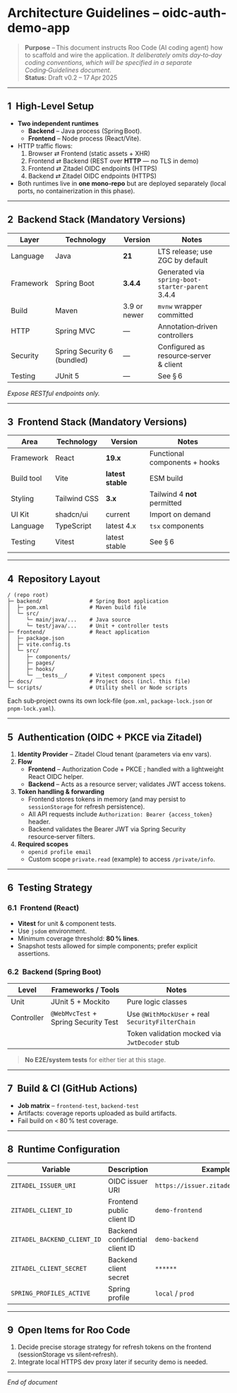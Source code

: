 # Architecture Guidelines – **oidc-auth-demo-app**

> **Purpose** – This document instructs Roo Code (AI coding agent) how to scaffold and wire the application.  _It deliberately omits day‑to‑day coding conventions, which will be specified in a separate Coding‑Guidelines document._  
> **Status:** Draft v0.2 – 17 Apr 2025

---

## 1  High‑Level Setup
* **Two independent runtimes**  
  * **Backend** – Java process (Spring Boot).  
  * **Frontend** – Node process (React/Vite).  
* HTTP traffic flows:  
  1. Browser ⇄ Frontend (static assets + XHR)  
  2. Frontend ⇄ Backend (REST over **HTTP** — no TLS in demo)  
  3. Frontend ⇄ Zitadel OIDC endpoints (HTTPS)  
  4. Backend ⇄ Zitadel OIDC endpoints (HTTPS)
* Both runtimes live in **one mono‑repo** but are deployed separately (local ports, no containerization in this phase).

---

## 2  Backend Stack (Mandatory Versions)
| Layer | Technology | Version | Notes |
|-------|------------|---------|-------|
|Language|Java|**21**|LTS release; use ZGC by default|
|Framework|Spring Boot|**3.4.4**|Generated via `spring-boot-starter-parent` 3.4.4|
|Build|Maven|3.9 or newer|`mvnw` wrapper committed|
|HTTP|Spring MVC|—|Annotation‑driven controllers|
|Security|Spring Security 6 (bundled)|—|Configured as resource‑server & client|
|Testing|JUnit 5|—|See § 6|

*Expose RESTful endpoints only.*

---

## 3  Frontend Stack (Mandatory Versions)
| Area | Technology | Version | Notes |
|------|------------|---------|-------|
|Framework|React|**19.x**|Functional components + hooks|
|Build tool|Vite|**latest stable**|ESM build|
|Styling|Tailwind CSS|**3.x**|Tailwind 4 **not** permitted|
|UI Kit|shadcn/ui|current|Import on demand|
|Language|TypeScript|latest 4.x|`tsx` components|
|Testing|Vitest|latest stable|See § 6|

---

## 4  Repository Layout
```text
/ (repo root)
├─ backend/               # Spring Boot application
│  ├─ pom.xml             # Maven build file
│  └─ src/
│     └─ main/java/...    # Java source
│     └─ test/java/...    # Unit + controller tests
├─ frontend/              # React application
│  ├─ package.json
│  ├─ vite.config.ts
│  └─ src/
│     ├─ components/
│     ├─ pages/
│     ├─ hooks/
│     └─ __tests__/       # Vitest component specs
├─ docs/                  # Project docs (incl. this file)
└─ scripts/               # Utility shell or Node scripts
```
Each sub‑project owns its own lock‑file (`pom.xml`, `package-lock.json` or `pnpm-lock.yaml`).

---

## 5  Authentication (OIDC + PKCE via Zitadel)
1. **Identity Provider** – Zitadel Cloud tenant (parameters via env vars).  
2. **Flow**  
   * **Frontend** – Authorization Code + PKCE ; handled with a lightweight React OIDC helper.  
   * **Backend** – Acts as a resource server; validates JWT access tokens.
3. **Token handling & forwarding**  
   * Frontend stores tokens in memory (and may persist to `sessionStorage` for refresh persistence).  
   * All API requests include `Authorization: Bearer {access_token}` header.  
   * Backend validates the Bearer JWT via Spring Security resource‑server filters.  
4. **Required scopes**  
   * `openid profile email`  
   * Custom scope `private.read` (example) to access `/private/info`.

---

## 6  Testing Strategy
### 6.1  Frontend (React)
* **Vitest** for unit & component tests.  
* Use `jsdom` environment.  
* Minimum coverage threshold: **80 % lines**.  
* Snapshot tests allowed for simple components; prefer explicit assertions.

### 6.2  Backend (Spring Boot)
| Level | Frameworks / Tools | Notes |
|-------|--------------------|-------|
|Unit|JUnit 5 + Mockito|Pure logic classes|
|Controller|`@WebMvcTest` + Spring Security Test|Use `@WithMockUser` + real `SecurityFilterChain`|
|  |  |Token validation mocked via `JwtDecoder` stub|

> **No E2E/system tests** for either tier at this stage.

---

## 7  Build & CI (GitHub Actions)
* **Job matrix** – `frontend-test`, `backend-test`  
* Artifacts: coverage reports uploaded as build artifacts.  
* Fail build on < 80 % test coverage.

---

## 8  Runtime Configuration
| Variable | Description | Example |
|----------|-------------|---------|
|`ZITADEL_ISSUER_URI`|OIDC issuer URI|`https://issuer.zitadel.ch/oauth/v2`|
|`ZITADEL_CLIENT_ID`|Frontend public client ID|`demo-frontend`|
|`ZITADEL_BACKEND_CLIENT_ID`|Backend confidential client ID|`demo-backend`|
|`ZITADEL_CLIENT_SECRET`|Backend client secret|`******`|
|`SPRING_PROFILES_ACTIVE`|Spring profile|`local` / `prod`|

---

## 9  Open Items for Roo Code
1. Decide precise storage strategy for refresh tokens on the frontend (sessionStorage vs silent‑refresh).  
2. Integrate local HTTPS dev proxy later if security demo is needed.

---

*End of document*

